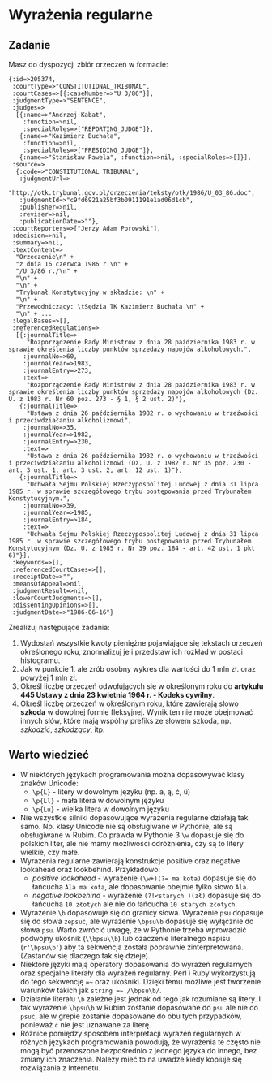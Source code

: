 # Wyrażenia regularne

## Zadanie

Masz do dyspozycji zbiór orzeczeń w formacie:

```
{:id=>205374,
 :courtType=>"CONSTITUTIONAL_TRIBUNAL",
 :courtCases=>[{:caseNumber=>"U 3/86"}],
 :judgmentType=>"SENTENCE",
 :judges=>
  [{:name=>"Andrzej Kabat",
    :function=>nil,
    :specialRoles=>["REPORTING_JUDGE"]},
   {:name=>"Kazimierz Buchała",
    :function=>nil,
    :specialRoles=>["PRESIDING_JUDGE"]},
   {:name=>"Stanisław Pawela", :function=>nil, :specialRoles=>[]}],
 :source=>
  {:code=>"CONSTITUTIONAL_TRIBUNAL",
   :judgmentUrl=>
    "http://otk.trybunal.gov.pl/orzeczenia/teksty/otk/1986/U_03_86.doc",
   :judgmentId=>"c9fd6921a25bf3b0911191e1ad06d1cb",
   :publisher=>nil,
   :reviser=>nil,
   :publicationDate=>""},
 :courtReporters=>["Jerzy Adam Porowski"],
 :decision=>nil,
 :summary=>nil,
 :textContent=>
  "Orzeczenie\n" +
  "z dnia 16 czerwca 1986 r.\n" +
  "/U 3/86 r./\n" +
  "\n" +
  "\n" +
  "Trybunał Konstytucyjny w składzie: \n" +
  "\n" +
  "Przewodniczący: \tSędzia TK Kazimierz Buchała \n" +
  "\n" + ...
 :legalBases=>[],
 :referencedRegulations=>
  [{:journalTitle=>
     "Rozporządzenie Rady Ministrów z dnia 28 października 1983 r. w sprawie określenia liczby punktów sprzedaży napojów alkoholowych.",
    :journalNo=>60,
    :journalYear=>1983,
    :journalEntry=>273,
    :text=>
     "Rozporządzenie Rady Ministrów z dnia 28 października 1983 r. w sprawie określenia liczby punktów sprzedaży napojów alkoholowych (Dz. U. z 1983 r. Nr 60 poz. 273 - § 1, § 2 ust. 2)"},
   {:journalTitle=>
     "Ustawa z dnia 26 października 1982 r. o wychowaniu w trzeźwości i przeciwdziałaniu alkoholizmowi",
    :journalNo=>35,
    :journalYear=>1982,
    :journalEntry=>230,
    :text=>
     "Ustawa z dnia 26 października 1982 r. o wychowaniu w trzeźwości i przeciwdziałaniu alkoholizmowi (Dz. U. z 1982 r. Nr 35 poz. 230 - art. 3 ust. 1, art. 3 ust. 2, art. 12 ust. 1)"},
   {:journalTitle=>
     "Uchwała Sejmu Polskiej Rzeczypospolitej Ludowej z dnia 31 lipca 1985 r. w sprawie szczegółowego trybu postępowania przed Trybunałem Konstytucyjnym.",
    :journalNo=>39,
    :journalYear=>1985,
    :journalEntry=>184,
    :text=>
     "Uchwała Sejmu Polskiej Rzeczypospolitej Ludowej z dnia 31 lipca 1985 r. w sprawie szczegółowego trybu postępowania przed Trybunałem Konstytucyjnym (Dz. U. z 1985 r. Nr 39 poz. 184 - art. 42 ust. 1 pkt 6)"}],
 :keywords=>[],
 :referencedCourtCases=>[],
 :receiptDate=>"",
 :meansOfAppeal=>nil,
 :judgmentResult=>nil,
 :lowerCourtJudgments=>[],
 :dissentingOpinions=>[],
 :judgmentDate=>"1986-06-16"}
```

Zrealizuj następujące zadania:
1. Wydostań wszystkie kwoty pieniężne pojawiające się tekstach orzeczeń określonego roku, znormalizuj je i przedstaw ich
   rozkład w postaci histogramu.
1. Jak w punkcie 1. ale zrób osobny wykres dla wartości do 1 mln zł. oraz powyżej 1 mln zł.
1. Określ liczbę orzeczeń odwołujących się w określonym roku do **artykułu 445 Ustawy z dnia 23 kwietnia 1964 r. - Kodeks cywilny**.
1. Określ liczbę orzeczeń w określonym roku, które zawierają słowo **szkoda** w dowolnej formie fleksyjnej. Wynik ten
   nie może obejmować innych słów, które mają wspólny prefiks ze słowem szkoda, np. *szkodzić*, *szkodzący*, itp.

## Warto wiedzieć

* W niektórych językach programowania można dopasowywać klasy znaków Unicode:
  * `\p{L}` - litery w dowolnym języku (np. a, ą, ć, ü)
  * `\p{Ll}` - mała litera w dowolnym języku
  * `\p{Lu}` - wielka litera w dowolnym języku
* Nie wszystkie silniki dopasowujące wyrażenia regularne działają tak samo. Np. klasy Unicode nie są obsługiwane 
  w Pythonie, ale są obsługiwane w Rubim. Co prawda w Pythonie 3 `\w` dopasuje się do polskich liter, ale nie mamy
  możliwości odróżnienia, czy są to litery wielkie, czy małe.
* Wyrażenia regularne zawierają konstrukcje positive oraz negative lookahead oraz lookbehind. Przykładowo:
  * *positive lookahead* - wyrażenie `(\w+)(?= ma kota)` dopasuje się do łańcucha `Ala ma kota`, ale dopasowanie obejmie tylko słowo
  `Ala`.
  * *negative lookbehind* - wyrażenie `(?!<starych )(zł)` dopasuje się do łańcucha `10 złotych` ale nie do łańcucha `10
    starych złotych`.
* Wyrażenie `\b` dopasowuje się do granicy słowa. Wyrażenie `psu` dopasuje się do słowa `zepsuć`, ale wyrażenie
  `\bpsu\b` dopasuje się wyłącznie do słowa `psu`. Warto zwrócić uwagę, że w Pythonie trzeba wprowadzić podwójny ukośnik
  (`\\bpsu\\b`) lub ozaczenie literalnego napisu (`r'\bpsu\b'`) aby ta sekwencja została poprawnie zinterpretowana.
  (Zastanów się dlaczego tak się dzieje).
* Niektóre języki mają operatory dopasowania do wyrażeń regularnych oraz specjalne literały dla wyrażeń regularny.
  Perl i Ruby  wykorzystują do tego sekwencję `=~` oraz ukośniki.  Dzięki temu możliwe jest tworzenie warunków takich jak `string =~ /\bpsu\b/`.
* Działanie literału `\b` zależne jest jednak od tego jak rozumiane są litery. I tak wyrażenie `\bpsu\b` w Rubim
  zostanie dopasowane do `psu` ale nie do `psuć`, ale w grepie zostanie dopasowane do obu tych przypadków, ponieważ `ć`
  nie jest uznawane za literę.
* Różnice pomiędzy sposobem interpretacji wyrażeń regularnych w różnych językach programowania powodują, że wyrażenia te
  często nie mogą być przenoszone bezpośrednio z jednego języka do innego, bez zmiany ich znaczenia. Należy mieć to na
  uwadze kiedy kopiuje się rozwiązania z Internetu.
